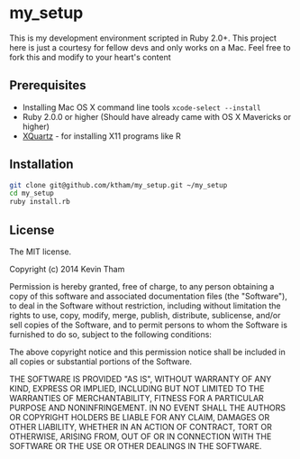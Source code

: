 # my_setup

This is my development environment scripted in Ruby 2.0+.
This project here is just a courtesy for fellow devs and only works on a Mac.
Feel free to fork this and modify to your heart's content

## Prerequisites
* Installing Mac OS X command line tools `xcode-select --install`
* Ruby 2.0.0 or higher (Should have already came with OS X Mavericks or higher)
* [XQuartz](https://xquartz.macosforge.org/) - for installing X11 programs like R

## Installation

```bash
git clone git@github.com/ktham/my_setup.git ~/my_setup
cd my_setup
ruby install.rb
```

## License

The MIT license.

Copyright (c) 2014 Kevin Tham

Permission is hereby granted, free of charge, to any person obtaining a copy of this software and associated documentation files (the "Software"), to deal in the Software without restriction, including without limitation the rights to use, copy, modify, merge, publish, distribute, sublicense, and/or sell copies of the Software, and to permit persons to whom the Software is furnished to do so, subject to the following conditions:

The above copyright notice and this permission notice shall be included in all copies or substantial portions of the Software.

THE SOFTWARE IS PROVIDED "AS IS", WITHOUT WARRANTY OF ANY KIND, EXPRESS OR IMPLIED, INCLUDING BUT NOT LIMITED TO THE WARRANTIES OF MERCHANTABILITY, FITNESS FOR A PARTICULAR PURPOSE AND NONINFRINGEMENT. IN NO EVENT SHALL THE AUTHORS OR COPYRIGHT HOLDERS BE LIABLE FOR ANY CLAIM, DAMAGES OR OTHER LIABILITY, WHETHER IN AN ACTION OF CONTRACT, TORT OR OTHERWISE, ARISING FROM, OUT OF OR IN CONNECTION WITH THE SOFTWARE OR THE USE OR OTHER DEALINGS IN THE SOFTWARE.
